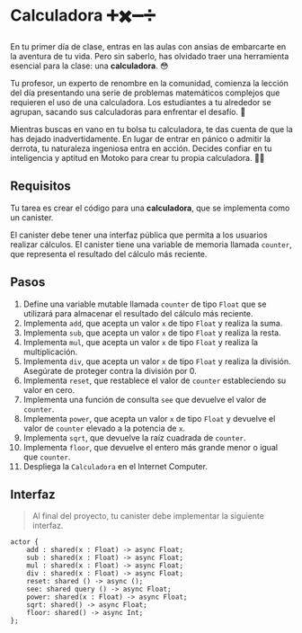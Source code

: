 # Calculadora ➕✖️➖➗

En tu primer día de clase, entras en las aulas con ansias de embarcarte en la aventura de tu vida. Pero sin saberlo, has olvidado traer una herramienta esencial para la clase: una **calculadora**. 😳

Tu profesor, un experto de renombre en la comunidad, comienza la lección del día presentando una serie de problemas matemáticos complejos que requieren el uso de una calculadora. Los estudiantes a tu alrededor se agrupan, sacando sus calculadoras para enfrentar el desafío. 💪

Mientras buscas en vano en tu bolsa tu calculadora, te das cuenta de que la has dejado inadvertidamente. En lugar de entrar en pánico o admitir la derrota, tu naturaleza ingeniosa entra en acción. Decides confiar en tu inteligencia y aptitud en Motoko para crear tu propia calculadora. 🧑‍💻

## Requisitos 
Tu tarea es crear el código para una **calculadora**, que se implementa como un canister.

El canister debe tener una interfaz pública que permita a los usuarios realizar cálculos. El canister tiene una variable de memoria llamada `counter`, que representa el resultado del cálculo más reciente.

## Pasos
1. Define una variable mutable llamada `counter` de tipo `Float` que se utilizará para almacenar el resultado del cálculo más reciente.
2. Implementa `add`, que acepta un valor `x` de tipo `Float` y realiza la suma.
3. Implementa `sub`, que acepta un valor `x` de tipo `Float` y realiza la resta.
4. Implementa `mul`, que acepta un valor `x` de tipo `Float` y realiza la multiplicación.
5. Implementa `div`, que acepta un valor `x` de tipo `Float` y realiza la división. Asegúrate de proteger contra la división por 0.
6. Implementa `reset`, que restablece el valor de `counter` estableciendo su valor en cero.
7. Implementa una función de consulta `see` que devuelve el valor de `counter`.
8. Implementa `power`, que acepta un valor `x` de tipo `Float` y devuelve el valor de `counter` elevado a la potencia de `x`.
9. Implementa `sqrt`, que devuelve la raíz cuadrada de `counter`.
10. Implementa `floor`, que devuelve el entero más grande menor o igual que `counter`.
11. Despliega la `Calculadora` en el Internet Computer.

## Interfaz
> Al final del proyecto, tu canister debe implementar la siguiente interfaz.

```motoko
actor {
    add : shared(x : Float) -> async Float;
    sub : shared(x : Float) -> async Float;
    mul : shared(x : Float) -> async Float;
    div : shared(x : Float) -> async Float;
    reset: shared () -> async ();
    see: shared query () -> async Float;
    power: shared(x : Float) -> async Float;
    sqrt: shared() -> async Float;
    floor: shared() -> async Int;
};
```